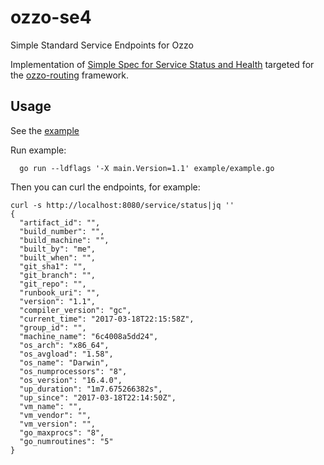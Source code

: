# ozzo-se4

Simple Standard Service Endpoints for Ozzo

Implementation of [Simple Spec for Service Status and Health](https://github.com/beamly/SE4) targeted for the [ozzo-routing](https://github.com/go-ozzo/ozzo-routing) framework.


## Usage

See the [example](example/example.go)


Run example:

```
  go run --ldflags '-X main.Version=1.1' example/example.go  
```

Then you can curl the endpoints, for example:

``` 
curl -s http://localhost:8080/service/status|jq ''
{
  "artifact_id": "",
  "build_number": "",
  "build_machine": "",
  "built_by": "me",
  "built_when": "",
  "git_sha1": "",
  "git_branch": "",
  "git_repo": "",
  "runbook_uri": "",
  "version": "1.1",
  "compiler_version": "gc",
  "current_time": "2017-03-18T22:15:58Z",
  "group_id": "",
  "machine_name": "6c4008a5dd24",
  "os_arch": "x86_64",
  "os_avgload": "1.58",
  "os_name": "Darwin",
  "os_numprocessors": "8",
  "os_version": "16.4.0",
  "up_duration": "1m7.675266382s",
  "up_since": "2017-03-18T22:14:50Z",
  "vm_name": "",
  "vm_vendor": "",
  "vm_version": "",
  "go_maxprocs": "8",
  "go_numroutines": "5"
}
```